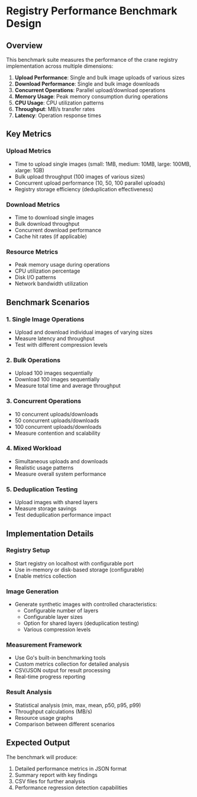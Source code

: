 # Registry Performance Benchmark Design

## Overview

This benchmark suite measures the performance of the crane registry implementation across multiple dimensions:

1. **Upload Performance**: Single and bulk image uploads of various sizes
2. **Download Performance**: Single and bulk image downloads
3. **Concurrent Operations**: Parallel upload/download operations
4. **Memory Usage**: Peak memory consumption during operations
5. **CPU Usage**: CPU utilization patterns
6. **Throughput**: MB/s transfer rates
7. **Latency**: Operation response times

## Key Metrics

### Upload Metrics
- Time to upload single images (small: 1MB, medium: 10MB, large: 100MB, xlarge: 1GB)
- Bulk upload throughput (100 images of various sizes)
- Concurrent upload performance (10, 50, 100 parallel uploads)
- Registry storage efficiency (deduplication effectiveness)

### Download Metrics
- Time to download single images
- Bulk download throughput
- Concurrent download performance
- Cache hit rates (if applicable)

### Resource Metrics
- Peak memory usage during operations
- CPU utilization percentage
- Disk I/O patterns
- Network bandwidth utilization

## Benchmark Scenarios

### 1. Single Image Operations
- Upload and download individual images of varying sizes
- Measure latency and throughput
- Test with different compression levels

### 2. Bulk Operations
- Upload 100 images sequentially
- Download 100 images sequentially
- Measure total time and average throughput

### 3. Concurrent Operations
- 10 concurrent uploads/downloads
- 50 concurrent uploads/downloads
- 100 concurrent uploads/downloads
- Measure contention and scalability

### 4. Mixed Workload
- Simultaneous uploads and downloads
- Realistic usage patterns
- Measure overall system performance

### 5. Deduplication Testing
- Upload images with shared layers
- Measure storage savings
- Test deduplication performance impact

## Implementation Details

### Registry Setup
- Start registry on localhost with configurable port
- Use in-memory or disk-based storage (configurable)
- Enable metrics collection

### Image Generation
- Generate synthetic images with controlled characteristics:
  - Configurable number of layers
  - Configurable layer sizes
  - Option for shared layers (deduplication testing)
  - Various compression levels

### Measurement Framework
- Use Go's built-in benchmarking tools
- Custom metrics collection for detailed analysis
- CSV/JSON output for result processing
- Real-time progress reporting

### Result Analysis
- Statistical analysis (min, max, mean, p50, p95, p99)
- Throughput calculations (MB/s)
- Resource usage graphs
- Comparison between different scenarios

## Expected Output

The benchmark will produce:
1. Detailed performance metrics in JSON format
2. Summary report with key findings
3. CSV files for further analysis
4. Performance regression detection capabilities